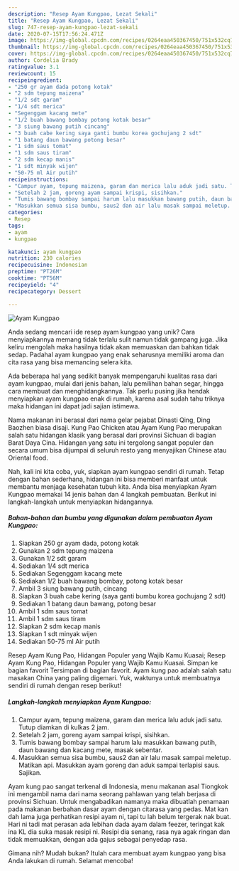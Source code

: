 ```yaml
---
description: "Resep Ayam Kungpao, Lezat Sekali"
title: "Resep Ayam Kungpao, Lezat Sekali"
slug: 747-resep-ayam-kungpao-lezat-sekali
date: 2020-07-15T17:56:24.471Z
image: https://img-global.cpcdn.com/recipes/0264eaa450367450/751x532cq70/ayam-kungpao-foto-resep-utama.jpg
thumbnail: https://img-global.cpcdn.com/recipes/0264eaa450367450/751x532cq70/ayam-kungpao-foto-resep-utama.jpg
cover: https://img-global.cpcdn.com/recipes/0264eaa450367450/751x532cq70/ayam-kungpao-foto-resep-utama.jpg
author: Cordelia Brady
ratingvalue: 3.1
reviewcount: 15
recipeingredient:
- "250 gr ayam dada potong kotak"
- "2 sdm tepung maizena"
- "1/2 sdt garam"
- "1/4 sdt merica"
- "Segenggam kacang mete"
- "1/2 buah bawang bombay potong kotak besar"
- "3 siung bawang putih cincang"
- "3 buah cabe kering saya ganti bumbu korea gochujang 2 sdt"
- "1 batang daun bawang potong besar"
- "1 sdm saus tomat"
- "1 sdm saus tiram"
- "2 sdm kecap manis"
- "1 sdt minyak wijen"
- "50-75 ml Air putih"
recipeinstructions:
- "Campur ayam, tepung maizena, garam dan merica lalu aduk jadi satu. Tutup diamkan di kulkas 2 jam."
- "Setelah 2 jam, goreng ayam sampai krispi, sisihkan."
- "Tumis bawang bombay sampai harum lalu masukkan bawang putih, daun bawang dan kacang mete, masak sebentar."
- "Masukkan semua sisa bumbu, saus2 dan air lalu masak sampai meletup. Matikan api. Masukkan ayam goreng dan aduk sampai terlapisi saus. Sajikan."
categories:
- Resep
tags:
- ayam
- kungpao

katakunci: ayam kungpao 
nutrition: 230 calories
recipecuisine: Indonesian
preptime: "PT26M"
cooktime: "PT56M"
recipeyield: "4"
recipecategory: Dessert

---
```



![Ayam Kungpao](https://img-global.cpcdn.com/recipes/0264eaa450367450/751x532cq70/ayam-kungpao-foto-resep-utama.jpg)

Anda sedang mencari ide resep ayam kungpao yang unik? Cara menyiapkannya memang tidak terlalu sulit namun tidak gampang juga. Jika keliru mengolah maka hasilnya tidak akan memuaskan dan bahkan tidak sedap. Padahal ayam kungpao yang enak seharusnya memiliki aroma dan cita rasa yang bisa memancing selera kita.

Ada beberapa hal yang sedikit banyak mempengaruhi kualitas rasa dari ayam kungpao, mulai dari jenis bahan, lalu pemilihan bahan segar, hingga cara membuat dan menghidangkannya. Tak perlu pusing jika hendak menyiapkan ayam kungpao enak di rumah, karena asal sudah tahu triknya maka hidangan ini dapat jadi sajian istimewa.

Nama makanan ini berasal dari nama gelar pejabat Dinasti Qing, Ding Baozhen biasa disaji. Kung Pao Chicken atau Ayam Kung Pao merupakan salah satu hidangan klasik yang berasal dari provinsi Sichuan di bagian Barat Daya Cina. Hidangan yang satu ini tergolong sangat populer dan secara umum bisa dijumpai di seluruh resto yang menyajikan Chinese atau Oriental food.


Nah, kali ini kita coba, yuk, siapkan ayam kungpao sendiri di rumah. Tetap dengan bahan sederhana, hidangan ini bisa memberi manfaat untuk membantu menjaga kesehatan tubuh kita. Anda bisa menyiapkan Ayam Kungpao memakai 14 jenis bahan dan 4 langkah pembuatan. Berikut ini langkah-langkah untuk menyiapkan hidangannya.

<!--inarticleads1-->

##### Bahan-bahan dan bumbu yang digunakan dalam pembuatan Ayam Kungpao:

1. Siapkan 250 gr ayam dada, potong kotak
1. Gunakan 2 sdm tepung maizena
1. Gunakan 1/2 sdt garam
1. Sediakan 1/4 sdt merica
1. Sediakan Segenggam kacang mete
1. Sediakan 1/2 buah bawang bombay, potong kotak besar
1. Ambil 3 siung bawang putih, cincang
1. Siapkan 3 buah cabe kering (saya ganti bumbu korea gochujang 2 sdt)
1. Sediakan 1 batang daun bawang, potong besar
1. Ambil 1 sdm saus tomat
1. Ambil 1 sdm saus tiram
1. Siapkan 2 sdm kecap manis
1. Siapkan 1 sdt minyak wijen
1. Sediakan 50-75 ml Air putih


Resep Ayam Kung Pao, Hidangan Populer yang Wajib Kamu Kuasai; Resep Ayam Kung Pao, Hidangan Populer yang Wajib Kamu Kuasai. Simpan ke bagian favorit Tersimpan di bagian favorit. Ayam kung pao adalah salah satu masakan China yang paling digemari. Yuk, waktunya untuk membuatnya sendiri di rumah dengan resep berikut! 

<!--inarticleads2-->

##### Langkah-langkah menyiapkan Ayam Kungpao:

1. Campur ayam, tepung maizena, garam dan merica lalu aduk jadi satu. Tutup diamkan di kulkas 2 jam.
1. Setelah 2 jam, goreng ayam sampai krispi, sisihkan.
1. Tumis bawang bombay sampai harum lalu masukkan bawang putih, daun bawang dan kacang mete, masak sebentar.
1. Masukkan semua sisa bumbu, saus2 dan air lalu masak sampai meletup. Matikan api. Masukkan ayam goreng dan aduk sampai terlapisi saus. Sajikan.


Ayam kung pao sangat terkenal di Indonesia, menu makanan asal Tiongkok ini mengambil nama dari nama seorang pahlawan yang telah berjasa di provinsi Sichuan. Untuk mengabadikan namanya maka dibuatlah penamaan pada makanan berbahan dasar ayam dengan citarasa yang pedas. Mat kan dah lama juga perhatikan resipi ayam ni, tapi tu lah belum tergerak nak buat. Hari ni tadi mat perasan ada lebihan dada ayam dalam feezer, teringat kak ina KL dia suka masak resipi ni. Resipi dia senang, rasa nya agak ringan dan tidak memuakkan, dengan ada gajus sebagai penyedap rasa. 

Gimana nih? Mudah bukan? Itulah cara membuat ayam kungpao yang bisa Anda lakukan di rumah. Selamat mencoba!

